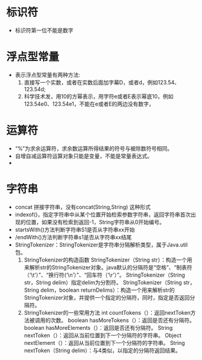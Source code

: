 # 标识符

- 标识符第一位不能是数字

# 浮点型常量

- 表示浮点型常量有两种方法:
  1. 直接写一个实数，或者在实数后面加字幕D，或者d，例如123.54、123.54d;
  2. 科学技术发，用10的方幂表示，用字符e或者E表示幂底10，例如123.54e0、123.54e1，不能在e或者E的两边没有数字，

# 运算符

- “%”为求余运算符，求余数运算所得结果的符号与被除数符号相同。
- 自增自减运算符运算对象只能是变量，不能是常量表达式。
-

# 字符串

- concat 拼接字符串，没有concat(String,String) 这种形式
- indexof()，指定字符串中从某个位置开始检索参数字符串，返回字符串首次出现的位置，如果没有检索到返回-1，String字符串从0开始编号。
- startsWith()方法判断字符串S1是否从字符串xx开始
- /endWith()方法判断字符串s1是否从字符串xx结尾
- StringTokenizer：StringTokenizer是字符串分隔解析类型，属于Java.util包。
  1. StringTokenizer的构造函数
  StringTokenizer（String str）：构造一个用来解析str的StringTokenizer对象。java默认的分隔符是“空格”、“制表符（‘\t’）”、“换行符(‘\n’）”、“回车符（‘\r’）”。
  StringTokenizer（String str，String delim）指定delim为分割符。
  StringTokenizer（String str，String delim，boolean returnDelims）：构造一个用来解析str的StringTokenizer对象，并提供一个指定的分隔符，同时，指定是否返回分隔符。
  2. StringTokenizer的一些常用方法
  int countTokens（）：返回nextToken方法被调用的次数。
  boolean hasMoreTokens（）：返回是否还有分隔符。
  boolean hasMoreElements（）：返回是否还有分隔符。
  String nextToken（）：返回从当前位置到下一个分隔符的字符串。
  Object nextElement（）：返回从当前位置到下一个分隔符的字符串。
  String nextToken（String delim）：与4类似，以指定的分隔符返回结果。

